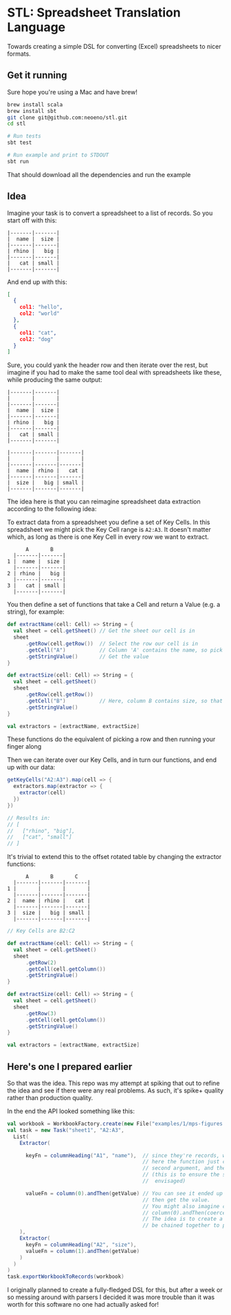 # STL: Spreadsheet Translation Language

Towards creating a simple DSL for converting (Excel) spreadsheets to nicer formats.

## Get it running

Sure hope you're using a Mac and have brew!

```bash
brew install scala
brew install sbt
git clone git@github.com:neoeno/stl.git
cd stl

# Run tests
sbt test

# Run example and print to STDOUT
sbt run
```

That should download all the dependencies and run the example

## Idea

Imagine your task is to convert a spreadsheet to a list of records. So you start off with this:

```
|-------|-------|
|  name |  size |
|-------|-------|
| rhino |   big |
|-------|-------|
|   cat | small |
|-------|-------|
```

And end up with this:

```json
[
  {
    col1: "hello",
    col2: "world"
  },
  {
    col1: "cat",
    col2: "dog"
  }
]
```

Sure, you could yank the header row and then iterate over the rest, but imagine if you had
to make the same tool deal with spreadsheets like these, while producing the same output:

```
|-------|-------|
|       |       |
|-------|-------|
|  name |  size |
|-------|-------|
| rhino |   big |
|-------|-------|
|   cat | small |
|-------|-------|
```

```
|-------|-------|-------|
|       |       |       |
|-------|-------|-------|
|  name | rhino |   cat |
|-------|-------|-------|
|  size |   big | small |
|-------|-------|-------|
```

The idea here is that you can reimagine spreadsheet data extraction according to the
following idea:

To extract data from a spreadsheet you define a set of Key Cells. In this spreadsheet
we might pick the Key Cell range is `A2:A3`. It doesn't matter which, as long as there
is one Key Cell in every row we want to extract.

```
      A       B
  |-------|-------|
1 |  name |  size |
  |-------|-------|
2 | rhino |   big |
  |-------|-------|
3 |   cat | small |
  |-------|-------|
```

You then define a set of functions that take a Cell and return a Value (e.g. a string),
for example:

```scala
def extractName(cell: Cell) => String = {
  val sheet = cell.getSheet() // Get the sheet our cell is in
  sheet
      .getRow(cell.getRow())  // Select the row our cell is in
      .getCell("A")           // Column 'A' contains the name, so pick that one
      .getStringValue()       // Get the value
}

def extractSize(cell: Cell) => String = {
  val sheet = cell.getSheet()
  sheet
      .getRow(cell.getRow())
      .getCell("B")           // Here, column B contains size, so that one instead
      .getStringValue()
}

val extractors = [extractName, extractSize]
```

These functions do the equivalent of picking a row and then running your finger along

Then we can iterate over our Key Cells, and in turn our functions, and end up with our data:

```scala
getKeyCells("A2:A3").map(cell => {
  extractors.map(extractor => {
    extractor(cell)
  })
})

// Results in:
// [
//   ["rhino", "big"],
//   ["cat", "small"]
// ]
```

It's trivial to extend this to the offset rotated table by changing the extractor functions:

```
      A       B       C
  |-------|-------|-------|
1 |       |       |       |
  |-------|-------|-------|
2 |  name | rhino |   cat |
  |-------|-------|-------|
3 |  size |   big | small |
  |-------|-------|-------|
```

```scala
// Key Cells are B2:C2

def extractName(cell: Cell) => String = {
  val sheet = cell.getSheet()
  sheet
      .getRow(2)
      .getCell(cell.getColumn())
      .getStringValue()
}

def extractSize(cell: Cell) => String = {
  val sheet = cell.getSheet()
  sheet
      .getRow(3)
      .getCell(cell.getColumn())
      .getStringValue()
}

val extractors = [extractName, extractSize]

```

## Here's one I prepared earlier

So that was the idea. This repo was my attempt at spiking that out to refine the idea
and see if there were any real problems. As such, it's spike+ quality rather than
production quality.

In the end the API looked something like this:


```scala
val workbook = WorkbookFactory.create(new File("examples/1/mps-figures.xls"))
val task = new Task("sheet1", "A2:A3",
  List(
    Extractor(

      keyFn = columnHeading("A1", "name"),  // since they're records, we need a key — this produces the key
                                            // here the function just checks the cell given contains the
                                            // second argument, and then returns the second argument
                                            // (this is to ensure the spreadsheet is still as the author
                                            //  envisaged)

      valueFn = column(0).andThen(getValue) // You can see it ended up more declarative — go to column 0,
                                            // then get the value.
                                            // You might also imagine cleaning up weird spreadsheets with:
                                            // column(0).andThen(coerceToString).andThen(value)
                                            // The idea is to create a library of 'operators' that can
                                            // be chained together to produce useful effects
    ),
    Extractor(
      keyFn = columnHeading("A2", "size"),
      valueFn = column(1).andThen(getValue)
    )
  )
)
task.exportWorkbookToRecords(workbook)
```

I originally planned to create a fully-fledged DSL for this, but after a week or so messing around with
parsers I decided it was more trouble than it was worth for this software no one had actually asked
for!